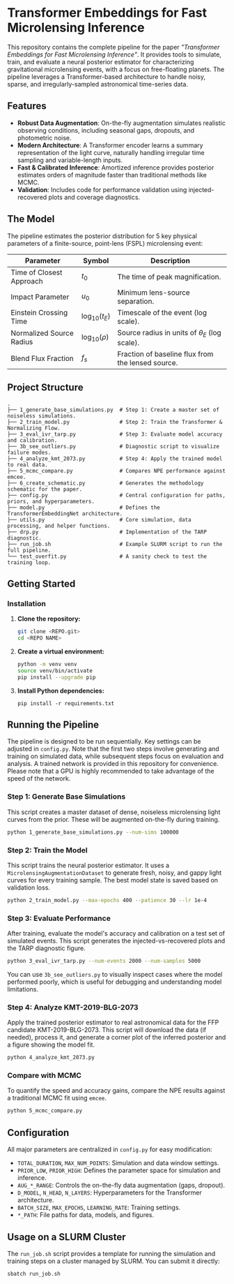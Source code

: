 # Transformer Embeddings for Fast Microlensing Inference

This repository contains the complete pipeline for the paper *"Transformer Embeddings for Fast Microlensing Inference"*. It provides tools to simulate, train, and evaluate a neural posterior estimator for characterizing gravitational microlensing events, with a focus on free-floating planets. The pipeline leverages a Transformer-based architecture to handle noisy, sparse, and irregularly-sampled astronomical time-series data.

## Features

-   **Robust Data Augmentation**: On-the-fly augmentation simulates realistic observing conditions, including seasonal gaps, dropouts, and photometric noise.
-   **Modern Architecture**: A Transformer encoder learns a summary representation of the light curve, naturally handling irregular time sampling and variable-length inputs.
-   **Fast & Calibrated Inference**: Amortized inference provides posterior estimates orders of magnitude faster than traditional methods like MCMC.
-   **Validation**: Includes code for performance validation using injected-recovered plots and coverage diagnostics.

## The Model

The pipeline estimates the posterior distribution for 5 key physical parameters of a finite-source, point-lens (FSPL) microlensing event:

| Parameter                 | Symbol            | Description                            |
| ------------------------- | ----------------- | -------------------------------------- |
| Time of Closest Approach  | $t_0$             | The time of peak magnification.        |
| Impact Parameter          | $u_0$             | Minimum lens-source separation.        |
| Einstein Crossing Time    | $\log_{10}(t_E)$  | Timescale of the event (log scale).    |
| Normalized Source Radius  | $\log_{10}(\rho)$ | Source radius in units of $\theta_E$ (log scale). |
| Blend Flux Fraction       | $f_s$             | Fraction of baseline flux from the lensed source. |

## Project Structure

```
.
├── 1_generate_base_simulations.py  # Step 1: Create a master set of noiseless simulations.
├── 2_train_model.py                # Step 2: Train the Transformer & Normalizing Flow.
├── 3_eval_ivr_tarp.py              # Step 3: Evaluate model accuracy and calibration.
├── 3b_see_outliers.py              # Diagnostic script to visualize failure modes.
├── 4_analyze_kmt_2073.py           # Step 4: Apply the trained model to real data.
├── 5_mcmc_compare.py               # Compares NPE performance against emcee.
├── 6_create_schematic.py           # Generates the methodology schematic for the paper.
├── config.py                       # Central configuration for paths, priors, and hyperparameters.
├── model.py                        # Defines the TransformerEmbeddingNet architecture.
├── utils.py                        # Core simulation, data processing, and helper functions.
├── drp.py                          # Implementation of the TARP diagnostic.
├── run_job.sh                      # Example SLURM script to run the full pipeline.
└── test_overfit.py                 # A sanity check to test the training loop.
```

## Getting Started

### Installation

1.  **Clone the repository:**
    ```bash
    git clone <REPO.git>
    cd <REPO NAME>
    ```

2.  **Create a virtual environment:**
    ```bash
    python -m venv venv
    source venv/bin/activate
    pip install --upgrade pip
    ```

3.  **Install Python dependencies:**
    ```
    pip install -r requirements.txt
    ``` 

## Running the Pipeline

The pipeline is designed to be run sequentially. Key settings can be adjusted in `config.py`. Note that the first two steps involve generating and training on simulated data, while subsequent steps focus on evaluation and analysis. A trained network is provided in this repository for convenience. Please note that a GPU is highly recommended to take advantage of the speed of the network.

### Step 1: Generate Base Simulations

This script creates a master dataset of dense, noiseless microlensing light curves from the prior. These will be augmented on-the-fly during training.

```bash
python 1_generate_base_simulations.py --num-sims 100000
```

### Step 2: Train the Model

This script trains the neural posterior estimator. It uses a `MicrolensingAugmentationDataset` to generate fresh, noisy, and gappy light curves for every training sample. The best model state is saved based on validation loss.

```bash
python 2_train_model.py --max-epochs 400 --patience 30 --lr 1e-4
```

### Step 3: Evaluate Performance

After training, evaluate the model's accuracy and calibration on a test set of simulated events. This script generates the injected-vs-recovered plots and the TARP diagnostic figure.

```bash
python 3_eval_ivr_tarp.py --num-events 2000 --num-samples 5000
```
You can use `3b_see_outliers.py` to visually inspect cases where the model performed poorly, which is useful for debugging and understanding model limitations.

### Step 4: Analyze KMT-2019-BLG-2073

Apply the trained posterior estimator to real astronomical data for the FFP candidate KMT-2019-BLG-2073. This script will download the data (if needed), process it, and generate a corner plot of the inferred posterior and a figure showing the model fit.

```bash
python 4_analyze_kmt_2073.py
```

### Compare with MCMC

To quantify the speed and accuracy gains, compare the NPE results against a traditional MCMC fit using `emcee`.

```bash
python 5_mcmc_compare.py
```

## Configuration

All major parameters are centralized in `config.py` for easy modification:

-   `TOTAL_DURATION`, `MAX_NUM_POINTS`: Simulation and data window settings.
-   `PRIOR_LOW`, `PRIOR_HIGH`: Defines the parameter space for simulation and inference.
-   `AUG_*_RANGE`: Controls the on-the-fly data augmentation (gaps, dropout).
-   `D_MODEL`, `N_HEAD`, `N_LAYERS`: Hyperparameters for the Transformer architecture.
-   `BATCH_SIZE`, `MAX_EPOCHS`, `LEARNING_RATE`: Training settings.
-   `*_PATH`: File paths for data, models, and figures.

## Usage on a SLURM Cluster

The `run_job.sh` script provides a template for running the simulation and training steps on a cluster managed by SLURM. You can submit it directly:

```bash
sbatch run_job.sh
```